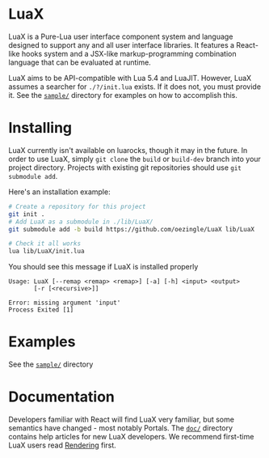 
# LuaX

LuaX is a Pure-Lua user interface component system and language designed to
support any and all user interface libraries. It features a React-like hooks
system and a JSX-like markup-programming combination language that can be
evaluated at runtime.

LuaX aims to be API-compatible with Lua 5.4 and LuaJIT. However, LuaX assumes a
searcher for `./?/init.lua` exists. If it does not, you must provide it. See the
[`sample/`](./sample/) directory for examples on how to accomplish this.

# Installing 

LuaX currently isn't available on luarocks, though it may in the future. In
order to use LuaX, simply `git clone` the `build` or `build-dev` branch into
your project directory. Projects with existing git repositories should use `git
submodule add`. 

Here's an installation example:
```bash
# Create a repository for this project
git init .
# Add LuaX as a submodule in ./lib/LuaX/
git submodule add -b build https://github.com/oezingle/LuaX lib/LuaX

# Check it all works
lua lib/LuaX/init.lua
```

You should see this message if LuaX is installed properly
```
Usage: LuaX [--remap <remap> <remap>] [-a] [-h] <input> <output>
       [-r [<recursive>]]

Error: missing argument 'input'
Process Exited [1]
```

# Examples 

See the [`sample/`](./sample/) directory

# Documentation

Developers familiar with React will find LuaX very familiar, but some semantics
have changed - most notably Portals. The [`doc/`](./doc/) directory contains
help articles for new LuaX developers. We recommend first-time LuaX users read
[Rendering](./doc/rendering.md) first.
